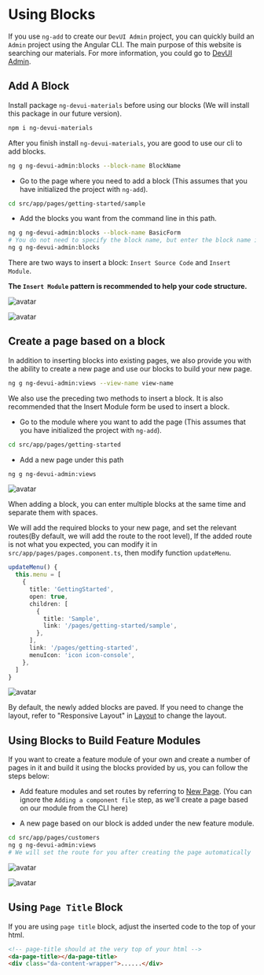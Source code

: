 # Using Blocks

If you use `ng-add` to create our `DevUI Admin` project, you can quickly build an `Admin` project using the Angular CLI. The main purpose of this website is searching our materials. For more information, you could go to [DevUI Admin](https://devui.design/admin-page/docs/use-block).

## Add A Block

Install package `ng-devui-materials` before using our blocks (We will install this package in our future version).

```bash
npm i ng-devui-materials
```

After you finish install `ng-devui-materials`, you are good to use our cli to add blocks.

```bash
ng g ng-devui-admin:blocks --block-name BlockName
```

- Go to the page where you need to add a block (This assumes that you have initialized the project with `ng-add`).

```bash
cd src/app/pages/getting-started/sample
```

- Add the blocks you want from the command line in this path.

```bash
ng g ng-devui-admin:blocks --block-name BasicForm
# You do not need to specify the block name, but enter the block name in the subsequent interaction. (Note that the name is a large hump or a hyphen connection.)
ng g ng-devui-admin:blocks
```

There are two ways to insert a block: `Insert Source Code` and `Insert Module`.

**The `Insert Module` pattern is recommended to help your code structure.**

![avatar](/assets/docs/block-insert.png)

![avatar](/assets/docs/insert-result-en.png)

## Create a page based on a block

In addition to inserting blocks into existing pages, we also provide you with the ability to create a new page and use our blocks to build your new page.

```bash
ng g ng-devui-admin:views --view-name view-name
```

We also use the preceding two methods to insert a block. It is also recommended that the Insert Module form be used to insert a block.

- Go to the module where you want to add the page (This assumes that you have initialized the project with `ng-add`).

```bash
cd src/app/pages/getting-started
```

- Add a new page under this path

```bash
ng g ng-devui-admin:views
```

![avatar](/assets/docs/view-insert.png)

When adding a block, you can enter multiple blocks at the same time and separate them with spaces.

We will add the required blocks to your new page, and set the relevant routes(By default, we will add the route to the root level), If the added route is not what you expected, you can modify it in `src/app/pages/pages.component.ts`, then modify function `updateMenu`.

```typescript
updateMenu() {
  this.menu = [
    {
      title: 'GettingStarted',
      open: true,
      children: [
        {
          title: 'Sample',
          link: '/pages/getting-started/sample',
        },
      ],
      link: '/pages/getting-started',
      menuIcon: 'icon icon-console',
    },
  ]
}
```

![avatar](/assets/docs/view-insert-result-en.png)

By default, the newly added blocks are paved. If you need to change the layout, refer to "Responsive Layout" in [Layout](/admin-page/docs/layout) to change the layout.

## Using Blocks to Build Feature Modules

If you want to create a feature module of your own and create a number of pages in it and build it using the blocks provided by us, you can follow the steps below:

- Add feature modules and set routes by referring to [New Page](/admin-page/docs/new-page). (You can ignore the `Adding a component file` step, as we'll create a page based on our module from the CLI here)

- A new page based on our block is added under the new feature module.

```bash
cd src/app/pages/customers
ng g ng-devui-admin:views
# We will set the route for you after creating the page automatically
```

![avatar](/assets/docs/create-page.png)

![avatar](/assets/docs/create-page-result-en.png)

## Using `Page Title` Block

If you are using `page title` block, adjust the inserted code to the top of your html.

```html
<!-- page-title should at the very top of your html -->
<da-page-title></da-page-title>
<div class="da-content-wrapper">......</div>
```
